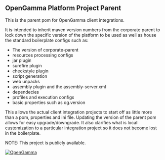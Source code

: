OpenGamma Platform Project Parent
---------------------------------
This is the parent pom for OpenGamma client integrations.

It is intended to inherit maven version numbers from the corporate parent to lock down the specific version of the platform to be used as well as house the standard boilerplate configs such as:
* The version of corporate-parent
* resources processing configs
* jar plugin
* surefire plugin
* checkstyle plugin
* script generation
* web unpacks
* assembly plugin and the assembly-server.xml
* dependecies
* profiles and execution configs
* basic properties such as og.version

This allows the actual client integration projects to start off as little more than a pom, properties and ini file. Updating the version of the parent pom allows for easy upgrade/downgrade. It also clarifies what is local customization to a particular integration project so it does not become lost in the boilerplate. 

NOTE: This project is publicly available.

[![OpenGamma](http://developers.opengamma.com/res/display/default/chrome/masthead_logo.png "OpenGamma")](http://developers.opengamma.com)
